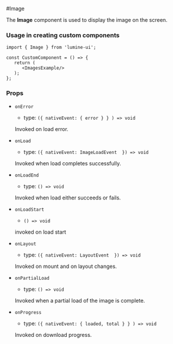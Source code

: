 #Image

The **Image** component is used to display the image on the screen.

### ****Usage in creating custom components****

```
import { Image } from 'lumine-ui';

const CustomComponent = () => {
   return (
      <ImagesExample/>
   );
};
```

### Props

- `onError`
    - type: `({ nativeEvent: { error } }
    ) => void`
    
    Invoked on load error.
    
- `onLoad`
    - type: `({ nativeEvent: ImageLoadEvent
     }) => void`
    
    Invoked when load completes successfully.
    
- `onLoadEnd`
    - type: `() => void`
    
    Invoked when load either succeeds or fails.
    
- `onLoadStart`
    - `() => void`
    
    invoked on load start
    
- `onLayout`
    - type: `({ nativeEvent: LayoutEvent
     }) => void`
    
    Invoked on mount and on layout changes.
    
- `onPartialLoad`
    - type: `() => void`
    
    Invoked when a partial load of the image is complete. 
    
- `onProgress`
    - type: `({ nativeEvent: { loaded, total } }
    ) => void`
    
    Invoked on download progress.
